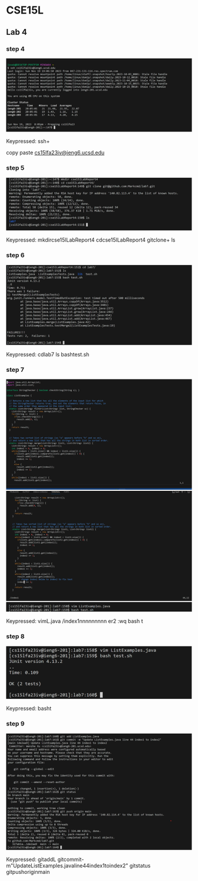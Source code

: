 # CSE15L
## Lab 4



### step 4
![screenshort1](login_ieng6.png)

Keypressed: ssh<space><ctrl>+<v><enter>

copy paste cs15lfa23iv@ieng6.ucsd.edu

### step 5 
![screenshort1](clone_sshURL.png)

Keypressed: mkdir<space>cse15lLabReport4<enter>
            cd<space>cse15lLabReport4<enter>
            git<space>clone<ctrl>+<v><enter>
            ls<enter>

### step 6
![screenshort1](run_test.png)

Keypressed: cd<spqce>lab7<enter>
            ls<enter>
            bash<space>test.sh<enter>



### step 7
![screenshort1](vim1.png)
![screenshort1](vim2.png)
![screenshort1](vim3.png)


Keypressed: vim<space>L<tab>.java<enter>
            /index1<enter>nnnnnnnnn
            er2
            :wq<enter>
            bash t<tap>


### step 8

![screenshort1](rerun_test.png)

Keypressed: bash<space>t<tab><enter>

### step 9

![screenshort1](addCommitPush.png)

Keypressed: git<space>add<space>L<tap><enter>
            git<space>commit<space>-m<space>"Update<space>ListExamples.java<space>line<space>44<space>index1<space>to<space>index2"<enter>
            git<space>status<enter>
            git<space>push<space>origin<space>main<enter>


            

















